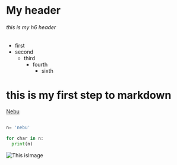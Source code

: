 # My header

###### this is my h6 header

- first
- second
  - third
    - fourth
      - sixth

# this is my first step to markdown

[Nebu](https://www.linkedin.com/in/nebu-placid)

```python

n= 'nebu'

for char in n:
  print(n)

```

![This isImage]([https://en.wikipedia.org/wiki/Kerala#/media/File:Kathakali_BNC.jpg](https://octodex.github.com/images/vinyltocat.png))
